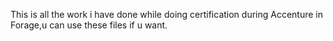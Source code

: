 This is all the work i have done while doing certification during Accenture in Forage,u can use these files if u want.
